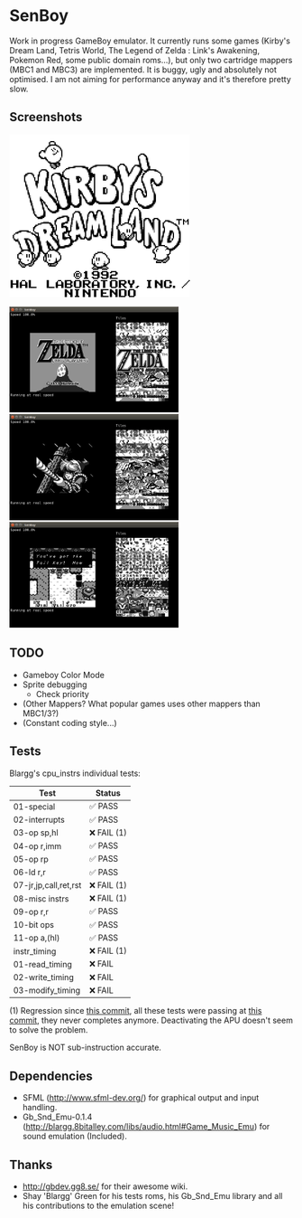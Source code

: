 # SenBoy

Work in progress GameBoy emulator. It currently runs some games (Kirby's Dream Land, Tetris World, The Legend of Zelda : Link's Awakening, Pokemon Red, some public domain roms...), but only two cartridge mappers (MBC1 and MBC3) are implemented.
It is buggy, ugly and absolutely not optimised. I am not aiming for performance anyway and it's therefore pretty slow.

## Screenshots

![Kirby on SenBoy](img/SenBoy_Kirby.png)

<img src="img/SenBoy_Zelda0.png" width=300 /> <img src="img/SenBoy_Zelda1.png" width=300 /> <img src="img/SenBoy_Zelda2.png" width=300 />

## TODO
* Gameboy Color Mode
* Sprite debugging
  * Check priority
* (Other Mappers? What popular games uses other mappers than MBC1/3?)
* (Constant coding style...)

## Tests

Blargg's cpu_instrs individual tests:

Test					| Status
------------------------|--------
01-special				| :white_check_mark: PASS
02-interrupts			| :white_check_mark: PASS
03-op sp,hl				| :x: FAIL (1)
04-op r,imm				| :white_check_mark: PASS
05-op rp				| :white_check_mark: PASS
06-ld r,r				| :white_check_mark: PASS
07-jr,jp,call,ret,rst	| :x: FAIL (1)
08-misc instrs			| :x: FAIL (1)
09-op r,r				| :white_check_mark: PASS
10-bit ops				| :white_check_mark: PASS
11-op a,(hl)			| :white_check_mark: PASS
instr_timing			| :x: FAIL (1)
01-read_timing			| :x: FAIL
02-write_timing			| :x: FAIL
03-modify_timing		| :x: FAIL

 (1) Regression since [this commit](https://github.com/Senryoku/SenBoy/commit/b50b373a70784d5c63ce9cdcdcebbaca88c7ae36), all these tests were passing at [this commit](https://github.com/Senryoku/SenBoy/commit/124faa1eda687f691fb4098ff53931e5547dcc76), they never completes anymore. Deactivating the APU doesn't seem to solve the problem.

SenBoy is NOT sub-instruction accurate.

## Dependencies
* SFML (http://www.sfml-dev.org/) for graphical output and input handling.
* Gb_Snd_Emu-0.1.4 (http://blargg.8bitalley.com/libs/audio.html#Game_Music_Emu) for sound emulation (Included).

## Thanks
* http://gbdev.gg8.se/ for their awesome wiki.
* Shay 'Blargg' Green for his tests roms, his Gb_Snd_Emu library and all his contributions to the emulation scene!
